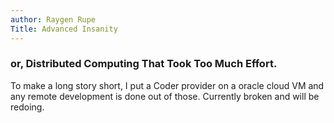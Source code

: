 ```yaml
---
author: Raygen Rupe
Title: Advanced Insanity
---
```


### or, Distributed Computing That Took Too Much Effort.

To make a long story short, I put a Coder provider on a oracle cloud VM and any remote development is done out of those. Currently broken and will be redoing.